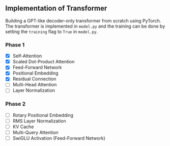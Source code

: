## Implementation of Transformer

Building a GPT-like decoder-only transformer from scratch using PyTorch. The transformer is implemented in `model.py` and the training can be done by setting the `training` flag to `True` in `model.py`.

### Phase 1

- [x] Self-Attention
- [x] Scaled Dot-Product Attention
- [x] Feed-Forward Network
- [x] Positional Embedding
- [x] Residual Connection
- [ ] Multi-Head Attention
- [ ] Layer Normalization

### Phase 2

- [ ] Rotary Positional Embedding
- [ ] RMS Layer Normalization
- [ ] KV Cache
- [ ] Multi-Query Attention
- [ ] SwiGLU Activation (Feed-Forward Network)
